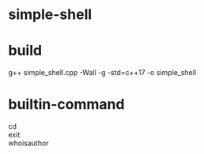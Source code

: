 # simple-shell

# build
  g++ simple_shell.cpp -Wall -g -std=c++17 -o simple_shell

# builtin-command
cd  
exit  
whoisauthor  
